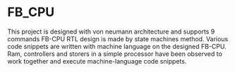 # FB_CPU
This project is designed with von neumann architecture and supports 9 commands FB-CPU RTL design is made by state machines method. Various code snippets are written with machine language on the designed FB-CPU. Ram, controllers and storers in a simple processor have been observed to work together and execute machine-language code snippets. 
